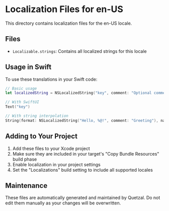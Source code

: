 # Localization Files for en-US

This directory contains localization files for the en-US locale.

## Files
- `Localizable.strings`: Contains all localized strings for this locale

## Usage in Swift
To use these translations in your Swift code:

```swift
// Basic usage
let localizedString = NSLocalizedString("key", comment: "Optional comment")

// With SwiftUI
Text("key")

// With string interpolation
String(format: NSLocalizedString("Hello, %@!", comment: "Greeting"), name)
```

## Adding to Your Project
1. Add these files to your Xcode project
2. Make sure they are included in your target's "Copy Bundle Resources" build phase
3. Enable localization in your project settings
4. Set the "Localizations" build setting to include all supported locales

## Maintenance
These files are automatically generated and maintained by Quetzal.
Do not edit them manually as your changes will be overwritten.